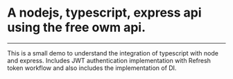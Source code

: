 # A nodejs, typescript, express api using the free owm api.
---
This is a small demo to understand the integration of typescript with node and express. Includes JWT authentication implementation with Refresh token workflow and also includes the implementation of DI.
